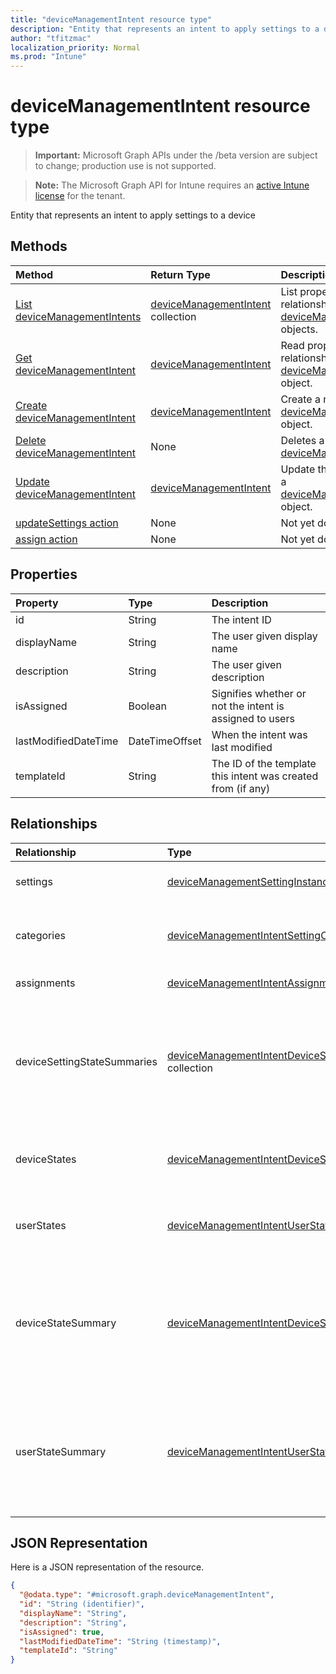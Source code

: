 ```yaml
---
title: "deviceManagementIntent resource type"
description: "Entity that represents an intent to apply settings to a device"
author: "tfitzmac"
localization_priority: Normal
ms.prod: "Intune"
---
```


# deviceManagementIntent resource type

> **Important:** Microsoft Graph APIs under the /beta version are subject to change; production use is not supported.

> **Note:** The Microsoft Graph API for Intune requires an [active Intune license](https://go.microsoft.com/fwlink/?linkid=839381) for the tenant.

Entity that represents an intent to apply settings to a device

## Methods
|Method|Return Type|Description|
|:---|:---|:---|
|[List deviceManagementIntents](../api/intune-deviceintent-devicemanagementintent-list.md)|[deviceManagementIntent](../resources/intune-deviceintent-devicemanagementintent.md) collection|List properties and relationships of the [deviceManagementIntent](../resources/intune-deviceintent-devicemanagementintent.md) objects.|
|[Get deviceManagementIntent](../api/intune-deviceintent-devicemanagementintent-get.md)|[deviceManagementIntent](../resources/intune-deviceintent-devicemanagementintent.md)|Read properties and relationships of the [deviceManagementIntent](../resources/intune-deviceintent-devicemanagementintent.md) object.|
|[Create deviceManagementIntent](../api/intune-deviceintent-devicemanagementintent-create.md)|[deviceManagementIntent](../resources/intune-deviceintent-devicemanagementintent.md)|Create a new [deviceManagementIntent](../resources/intune-deviceintent-devicemanagementintent.md) object.|
|[Delete deviceManagementIntent](../api/intune-deviceintent-devicemanagementintent-delete.md)|None|Deletes a [deviceManagementIntent](../resources/intune-deviceintent-devicemanagementintent.md).|
|[Update deviceManagementIntent](../api/intune-deviceintent-devicemanagementintent-update.md)|[deviceManagementIntent](../resources/intune-deviceintent-devicemanagementintent.md)|Update the properties of a [deviceManagementIntent](../resources/intune-deviceintent-devicemanagementintent.md) object.|
|[updateSettings action](../api/intune-deviceintent-devicemanagementintent-updatesettings.md)|None|Not yet documented|
|[assign action](../api/intune-deviceintent-devicemanagementintent-assign.md)|None|Not yet documented|

## Properties
|Property|Type|Description|
|:---|:---|:---|
|id|String|The intent ID|
|displayName|String|The user given display name|
|description|String|The user given description|
|isAssigned|Boolean|Signifies whether or not the intent is assigned to users|
|lastModifiedDateTime|DateTimeOffset|When the intent was last modified|
|templateId|String|The ID of the template this intent was created from (if any)|

## Relationships
|Relationship|Type|Description|
|:---|:---|:---|
|settings|[deviceManagementSettingInstance](../resources/intune-deviceintent-devicemanagementsettinginstance.md) collection|Collection of all settings to be applied|
|categories|[deviceManagementIntentSettingCategory](../resources/intune-deviceintent-devicemanagementintentsettingcategory.md) collection|Collection of setting categories within the intent|
|assignments|[deviceManagementIntentAssignment](../resources/intune-deviceintent-devicemanagementintentassignment.md) collection|Collection of assignments|
|deviceSettingStateSummaries|[deviceManagementIntentDeviceSettingStateSummary](../resources/intune-deviceintent-devicemanagementintentdevicesettingstatesummary.md) collection|Collection of settings and their states and counts of devices that belong to corresponding state for all settings within the intent|
|deviceStates|[deviceManagementIntentDeviceState](../resources/intune-deviceintent-devicemanagementintentdevicestate.md) collection|Collection of states of all devices that the intent is applied to|
|userStates|[deviceManagementIntentUserState](../resources/intune-deviceintent-devicemanagementintentuserstate.md) collection|Collection of states of all users that the intent is applied to|
|deviceStateSummary|[deviceManagementIntentDeviceStateSummary](../resources/intune-deviceintent-devicemanagementintentdevicestatesummary.md)|A summary of device states and counts of devices that belong to corresponding state for all devices that the intent is applied to|
|userStateSummary|[deviceManagementIntentUserStateSummary](../resources/intune-deviceintent-devicemanagementintentuserstatesummary.md)|A summary of user states and counts of users that belong to corresponding state for all users that the intent is applied to|

## JSON Representation
Here is a JSON representation of the resource.
<!-- {
  "blockType": "resource",
  "keyProperty": "id",
  "@odata.type": "microsoft.graph.deviceManagementIntent"
}
-->
``` json
{
  "@odata.type": "#microsoft.graph.deviceManagementIntent",
  "id": "String (identifier)",
  "displayName": "String",
  "description": "String",
  "isAssigned": true,
  "lastModifiedDateTime": "String (timestamp)",
  "templateId": "String"
}
```





